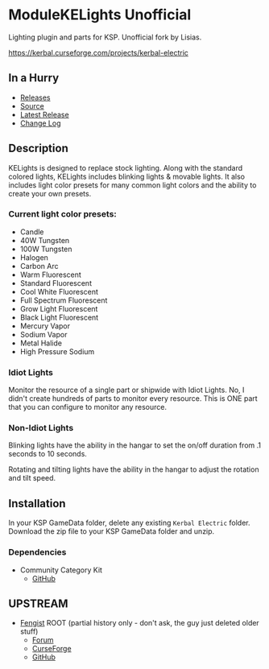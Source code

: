 # ModuleKELights Unofficial
Lighting plugin and parts for KSP. Unofficial fork by Lisias.

https://kerbal.curseforge.com/projects/kerbal-electric


## In a Hurry

* [Releases](https://github.com/net-lisias-kspu/ModuleKELights/tree/Archive)
* [Source](https://github.com/net-lisias-kspu/ModuleKELights)
* [Latest Release](https://github.com/net-lisias-kspu/ModuleKELights/releases)
* [Change Log](./CHANGE_LOG.md)


## Description

KELights is designed to replace stock lighting.  Along with the standard colored lights, KELights includes blinking lights & movable lights.  It also includes light color presets for many common light colors and the ability to create your own presets. 

### Current light color presets:

* Candle
* 40W Tungsten
* 100W Tungsten
* Halogen
* Carbon Arc
* Warm Fluorescent
* Standard Fluorescent
* Cool White Fluorescent
* Full Spectrum Fluorescent
* Grow Light Fluorescent
* Black Light Fluorescent
* Mercury Vapor
* Sodium Vapor
* Metal Halide
* High Pressure Sodium

### Idiot Lights

Monitor the resource of a single part or shipwide with Idiot Lights.  No, I didn't create hundreds of parts to monitor every resource. This is ONE part that you can configure to monitor any resource.

### Non-Idiot Lights

Blinking lights have the ability in the hangar to set the on/off duration from .1 seconds to 10 seconds.

Rotating and tilting lights have the ability in the hangar to adjust the rotation and tilt speed.


## Installation

In your KSP GameData folder, delete any existing `Kerbal Electric` folder. Download the zip file to your KSP GameData folder and unzip.﻿


### Dependencies

* Community Category Kit
	+ [GitHub](https://github.com/BobPalmer/CommunityCategoryKit)


## UPSTREAM

* [Fengist](https://forum.kerbalspaceprogram.com/index.php?/profile/78435-fengist/) ROOT (partial history only - don't ask, the guy just deleted older stuff)
	+ [Forum](https://forum.kerbalspaceprogram.com/index.php?/topic/165449-wip-14x-kerbal-electric-idiot-lights-duh-slime-lights-yuk/&)
	+ [CurseForge](https://kerbal.curseforge.com/projects/kerbal-electric)
	+ [GitHub](https://github.com/Fengist/ModuleKELights)
